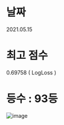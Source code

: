 # 날짜   
2021.05.15

# 최고 점수
0.69758 ( LogLoss )

# 등수 : 93등
![image](https://user-images.githubusercontent.com/51853700/113909899-2e171f80-9813-11eb-894d-e87fef9bcb50.png)
